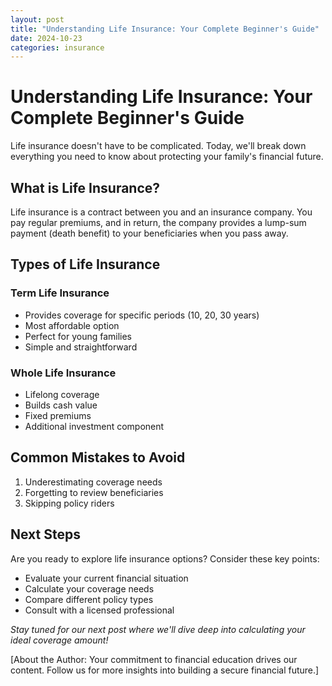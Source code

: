 ```yaml
---
layout: post
title: "Understanding Life Insurance: Your Complete Beginner's Guide"
date: 2024-10-23
categories: insurance
---
```


# Understanding Life Insurance: Your Complete Beginner's Guide

Life insurance doesn't have to be complicated. Today, we'll break down everything you need to know about protecting your family's financial future.

## What is Life Insurance?

Life insurance is a contract between you and an insurance company. You pay regular premiums, and in return, the company provides a lump-sum payment (death benefit) to your beneficiaries when you pass away.

## Types of Life Insurance

### Term Life Insurance
- Provides coverage for specific periods (10, 20, 30 years)
- Most affordable option
- Perfect for young families
- Simple and straightforward

### Whole Life Insurance
- Lifelong coverage
- Builds cash value
- Fixed premiums
- Additional investment component

## Common Mistakes to Avoid
1. Underestimating coverage needs
2. Forgetting to review beneficiaries
3. Skipping policy riders

## Next Steps
Are you ready to explore life insurance options? Consider these key points:
- Evaluate your current financial situation
- Calculate your coverage needs
- Compare different policy types
- Consult with a licensed professional

*Stay tuned for our next post where we'll dive deep into calculating your ideal coverage amount!*

[About the Author: Your commitment to financial education drives our content. Follow us for more insights into building a secure financial future.]